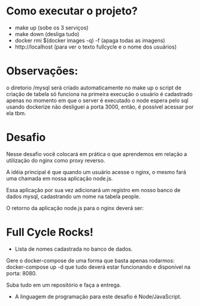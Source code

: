 # Como executar o projeto?
* make up (sobe os 3 serviços)
* make down (desliga tudo)
* docker rmi $(docker images -q) -f (apaga todas as imagens)
* http://localhost (para ver o texto fullcycle e o nome dos usuários)

# Observações: 
o diretorio /mysql será criado automaticamente no make up
o script de criação de tabela só funciona na primeira execução
o usuário é cadastrado apenas no momento em que o server é executado
o node espera pelo sql usando dockerize
não desliguei a porta 3000, então, é possível acessar por ela tbm.

# Desafio

Nesse desafio você colocará em prática o que aprendemos em relação a utilização do nginx como proxy reverso. 

A idéia principal é que quando um usuário acesse o nginx, o mesmo fará uma chamada em nossa aplicação node.js. 

Essa aplicação por sua vez adicionará um registro em nosso banco de dados mysql, cadastrando um nome na tabela people.

O retorno da aplicação node.js para o nginx deverá ser:

<h1>Full Cycle Rocks!</h1>

- Lista de nomes cadastrada no banco de dados.

Gere o docker-compose de uma forma que basta apenas rodarmos: docker-compose up -d que tudo deverá estar funcionando e disponível na porta: 8080.

Suba tudo em um repositório e faça a entrega.

* A linguagem de programação para este desafio é Node/JavaScript.


